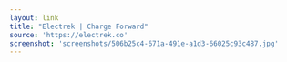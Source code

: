 ```yaml
---
layout: link
title: "Electrek | Charge Forward"
source: 'https://electrek.co'
screenshot: 'screenshots/506b25c4-671a-491e-a1d3-66025c93c487.jpg'
---
```


